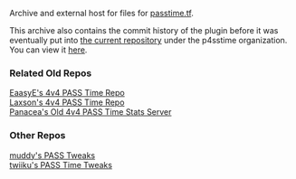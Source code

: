 Archive and external host for files for [passtime.tf](https://passtime.tf).

This archive also contains the commit history of the plugin before it was eventually put into [the current repository](https://github.com/p4sstime/p4sstime-server-resources) under the p4sstime organization. You can view it [here](https://github.com/p4sstime/p4sstime-archive/commits/main/?since=2023-10-13&until=2024-04-30).

### Related Old Repos
[EaasyE's 4v4 PASS Time Repo](https://github.com/eaasye/passtime)\
[Laxson's 4v4 PASS Time Repo](https://github.com/Laxson/Passtime)\
[Panacea's Old 4v4 PASS Time Stats Server](https://github.com/Panacea729/passtimestats-server)

### Other Repos
[muddy's PASS Tweaks](https://github.com/SirBlockles/pass-tweaks)\
[twiiku's PASS Time Tweaks](https://github.com/ldesgoui/tf2-passtime-tweaks)
